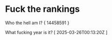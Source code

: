 # Fuck the rankings

Who the hell am I?
{ 14458591 }

What fucking year is it?
[ 2025-03-26T00:13:20Z ]
